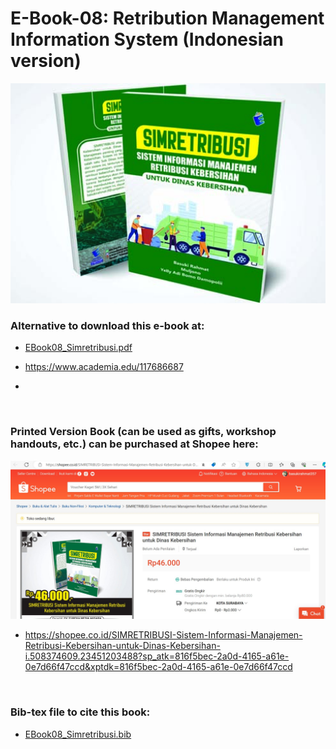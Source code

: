 # E-Book-08: Retribution Management Information System (Indonesian version)

<p align="center">
  <img src="https://github.com/bsrahmat/ebook-08/blob/main/SIMRETRIBUSI.jpg" alt="" class="img-responsive" width="700">
</p>

### Alternative to download this e-book at:

- <a href="https://github.com/bsrahmat/ebook-08/blob/main/EBook08_Simretribusi.pdf" target="_blank">EBook08_Simretribusi.pdf</a>

- <a href="https://www.academia.edu/117686687" target="_blank">https://www.academia.edu/117686687</a>

- <a href="" target="_blank"></a>

<br>

### Printed Version Book (can be used as gifts, workshop handouts, etc.) can be purchased at Shopee here:

<p align="center">
<a href="https://shopee.co.id/SIMRETRIBUSI-Sistem-Informasi-Manajemen-Retribusi-Kebersihan-untuk-Dinas-Kebersihan-i.508374609.23451203488?sp_atk=816f5bec-2a0d-4165-a61e-0e7d66f47ccd&xptdk=816f5bec-2a0d-4165-a61e-0e7d66f47ccd" target="_blank"><img src="https://github.com/bsrahmat/ebook-08/blob/main/shopee_book08.jpg" alt="" class="img-responsive" width="700">
</a>
</p>

- <a href="https://shopee.co.id/SIMRETRIBUSI-Sistem-Informasi-Manajemen-Retribusi-Kebersihan-untuk-Dinas-Kebersihan-i.508374609.23451203488?sp_atk=816f5bec-2a0d-4165-a61e-0e7d66f47ccd&xptdk=816f5bec-2a0d-4165-a61e-0e7d66f47ccd" target="_blank">https://shopee.co.id/SIMRETRIBUSI-Sistem-Informasi-Manajemen-Retribusi-Kebersihan-untuk-Dinas-Kebersihan-i.508374609.23451203488?sp_atk=816f5bec-2a0d-4165-a61e-0e7d66f47ccd&xptdk=816f5bec-2a0d-4165-a61e-0e7d66f47ccd</a>

<br>

### Bib-tex file to cite this book:

- <a href="https://github.com/bsrahmat/ebook-08/blob/main/EBook08_Simretribusi.bib" target="_blank">EBook08_Simretribusi.bib</a>

<br>

